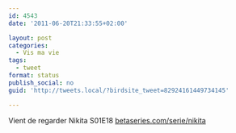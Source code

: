 ```yaml
---
id: 4543
date: '2011-06-20T21:33:55+02:00'

layout: post
categories:
  - Vis ma vie
tags:
  - tweet
format: status
publish_social: no
guid: 'http://tweets.local/?birdsite_tweet=82924161449734145'

---
```


Vient de regarder Nikita S01E18 [betaseries.com/serie/nikita](https://www.betaseries.com/serie/nikita)